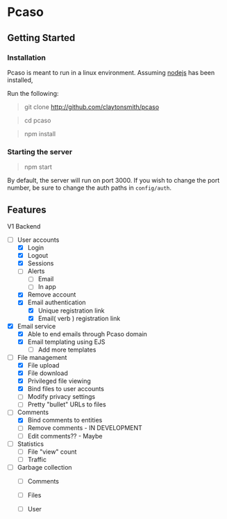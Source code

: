 # Pcaso


## Getting Started 

### Installation

Pcaso is meant to run in a linux environment. Assuming [nodejs](https://nodejs.org/en/download/package-manager/) has been installed, 

Run the following:
> git clone http://github.com/claytonsmith/pcaso

> cd pcaso

> npm install

### Starting the server
> npm start 

By default, the server will run on port 3000. If you wish to change the port number, be sure to change the auth paths in `config/auth`.

## Features

V1 Backend 

- [ ] User accounts 
  - [X] Login 
  - [X] Logout
  - [X] Sessions 
  - [ ] Alerts 
    - [ ] Email
    - [ ] In app
  - [X] Remove account
  - [X] Email authentication
    - [X] Unique registration link
    - [X] Email( verb ) registration link
    
- [X] Email service
  - [X] Able to end emails through Pcaso domain
  - [X] Email templating using EJS
    - [ ] Add more templates
 
- [ ] File management
  - [X] File upload
  - [X] File download
  - [X] Privileged file viewing
  - [X] Bind files to user accounts 
  - [ ] Modify privacy settings
  - [ ] Pretty "bullet" URLs to files 

- [ ] Comments
  - [X] Bind comments to entities 
  - [ ] Remove comments - IN DEVELOPMENT
  - [ ] Edit comments?? - Maybe

- [ ] Statistics
  - [ ] File "view" count
  - [ ] Traffic

- [ ] Garbage collection
  - [ ] Comments
  - [ ] Files
  - [ ] User


 
